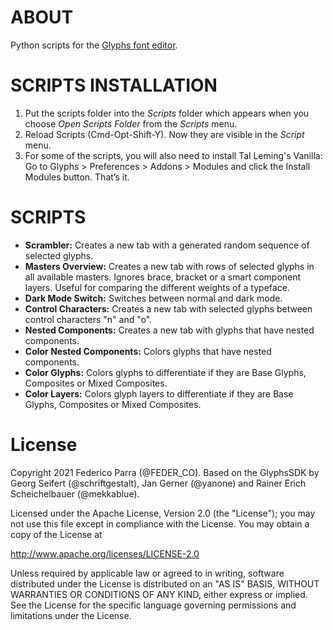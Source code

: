 # ABOUT

Python scripts for the [Glyphs font editor](http://glyphsapp.com/).

# SCRIPTS INSTALLATION

1. Put the scripts folder into the *Scripts* folder which appears when you choose *Open Scripts Folder* from the *Scripts* menu. 
2. Reload Scripts (Cmd-Opt-Shift-Y). Now they are visible in the *Script* menu. 
3. For some of the scripts, you will also need to install Tal Leming's Vanilla: Go to Glyphs > Preferences > Addons > Modules and click the Install Modules button. That’s it.

# SCRIPTS

* **Scrambler:** Creates a new tab with a generated random sequence of selected glyphs.
* **Masters Overview:** Creates a new tab with rows of selected glyphs in all available masters. Ignores brace, bracket or a smart component layers. Useful for comparing the different weights of a typeface.
* **Dark Mode Switch:** Switches between normal and dark mode.
* **Control Characters:** Creates a new tab with selected glyphs between control characters "n" and "o".
* **Nested Components:** Creates a new tab with glyphs that have nested components.
* **Color Nested Components:** Colors glyphs that have nested components.
* **Color Glyphs:** Colors glyphs to differentiate if they are Base Glyphs, Composites or Mixed Composites.
* **Color Layers:** Colors glyph layers to differentiate if they are Base Glyphs, Composites or Mixed Composites.

# License

Copyright 2021 Federico Parra (@FEDER_CO).
Based on the GlyphsSDK by Georg Seifert (@schriftgestalt), Jan Gerner (@yanone) and Rainer Erich Scheichelbauer (@mekkablue).

Licensed under the Apache License, Version 2.0 (the "License");
you may not use this file except in compliance with the License.
You may obtain a copy of the License at

http://www.apache.org/licenses/LICENSE-2.0

Unless required by applicable law or agreed to in writing, software
distributed under the License is distributed on an "AS IS" BASIS,
WITHOUT WARRANTIES OR CONDITIONS OF ANY KIND, either express or implied.
See the License for the specific language governing permissions and
limitations under the License.
